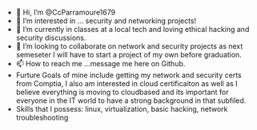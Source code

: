 - 👋 Hi, I’m @CcParramoure1679
- 👀 I’m interested in ... security and networking projects!
- 🌱 I’m currently in classes at a local tech and loving ethical hacking and security discussions.
- 💞️ I’m looking to collaborate on network and security projects as next semeseter I will have to start a project of my own before graduation.
- 📫 How to reach me ...message me here on Github.
- Furture Goals of mine include getting my network and security certs from Comptia, I also am interested in cloud certificaiton as well as I believe everything is moving to cloudbased and its important for everyone in the IT world to have a strong background in that subfiled.
- Skills that I possess: linux, virtualization, basic hacking, network troubleshooting

<!---
CcParramoure1679/CcParramoure1679 is a ✨ special ✨ repository because its `README.md` (this file) appears on your GitHub profile.
You can click the Preview link to take a look at your changes.
--->
